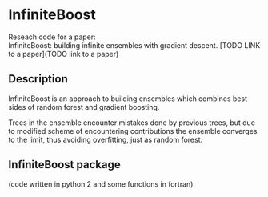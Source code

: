 # InfiniteBoost

Reseach code for a paper:  <br />
InfiniteBoost: building infinite ensembles with gradient descent.
[TODO LINK to a paper](TODO link to a paper)

## Description

InfiniteBoost is an approach to building ensembles which combines best sides of random forest and gradient boosting. 

Trees in the ensemble encounter mistakes done by previous trees, but due to modified scheme of encountering contributions
the ensemble converges to the limit, thus avoiding overfitting, just as random forest.

## InfiniteBoost package


(code written in python 2 and some functions in fortran)